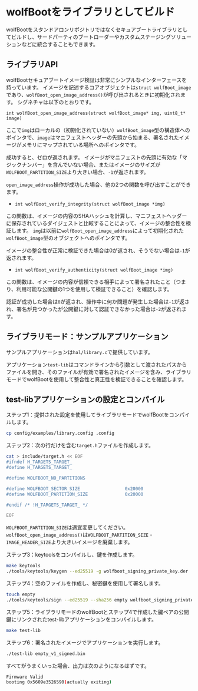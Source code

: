# wolfBootをライブラリとしてビルド

wolfBootをスタンドアロンリポジトリではなくセキュアブートライブラリとしてビルドし、サードパーティのブートローダーやカスタムステージングソリューションなどに統合することもできます。

## ライブラリAPI

wolfBootセキュアブートイメージ検証は非常にシンプルなインターフェースを持っています。
イメージを記述するコアオブジェクトは`struct wolfBoot_image`であり、`wolfBoot_open_image_address()`が呼び出されるときに初期化されます。
シグネチャは以下のとおりです。

`int wolfBoot_open_image_address(struct wolfBoot_image* img, uint8_t* image)`

ここで`img`はローカルの（初期化されていない）`wolfBoot_image`型の構造体へのポインタで、`image`はマニフェストヘッダーの先頭から始まる、署名されたイメージがメモリにマップされている場所へのポインタです。

成功すると、ゼロが返されます。
イメージがマニフェストの先頭に有効な「マジックナンバー」を含んでいない場合、またはイメージのサイズが`WOLFBOOT_PARTITION_SIZE`より大きい場合、`-1`が返されます。

`open_image_address`操作が成功した場合、他の2つの関数を呼び出すことができます。

- `int wolfBoot_verify_integrity(struct wolfBoot_image *img)`

この関数は、イメージの内容のSHAハッシュを計算し、マニフェストヘッダーに保存されているダイジェストと比較することによって、イメージの整合性を検証します。
`img`は以前に`wolfBoot_open_image_address`によって初期化された`wolfBoot_image`型のオブジェクトへのポインタです。

イメージの整合性が正常に検証できた場合は0が返され、そうでない場合は`-1`が返されます。

- `int wolfBoot_verify_authenticity(struct wolfBoot_image *img)`

この関数は、イメージの内容が信頼できる相手によって署名されたこと（つまり、利用可能な公開鍵の1つを使用して検証できること）を確認します。

認証が成功した場合は`0`が返され、操作中に何か問題が発生した場合は`-1`が返され、署名が見つかったが公開鍵に対して認証できなかった場合は`-2`が返されます。

## ライブラリモード：サンプルアプリケーション

サンプルアプリケーションは`hal/library.c`で提供しています。

アプリケーション`test-lib`はコマンドラインから引数として渡されたパスからファイルを開き、そのファイルが有効で署名されたイメージを含み、ライブラリモードでwolfBootを使用して整合性と真正性を検証できることを確認します。

## test-libアプリケーションの設定とコンパイル

ステップ1：提供された設定を使用してライブラリモードでwolfBootをコンパイルします。

```sh
cp config/examples/library.config .config
```

ステップ2：次の行だけを含む`target.h`ファイルを作成します。

```sh
cat > include/target.h << EOF
#ifndef H_TARGETS_TARGET_
#define H_TARGETS_TARGET_

#define WOLFBOOT_NO_PARTITIONS

#define WOLFBOOT_SECTOR_SIZE                 0x20000
#define WOLFBOOT_PARTITION_SIZE              0x20000

#endif /* !H_TARGETS_TARGET_ */

EOF
```

`WOLFBOOT_PARTITION_SIZE`は適宜変更してください。
`wolfBoot_open_image_address()`は`WOLFBOOT_PARTITION_SIZE` - `IMAGE_HEADER_SIZE`より大きいイメージを廃棄します。


ステップ3：keytoolsをコンパイルし、鍵を作成します。

```sh
make keytools
./tools/keytools/keygen --ed25519 -g wolfboot_signing_private_key.der
```


ステップ4：空のファイルを作成し、秘密鍵を使用して署名します。

```sh
touch empty
./tools/keytools/sign --ed25519 --sha256 empty wolfboot_signing_private_key.der 1
```


ステップ5：ライブラリモードのwolfBootとステップ4で作成した鍵ペアの公開鍵にリンクされたtest-libアプリケーションをコンパイルします。

```sh
make test-lib
```

ステップ6：署名されたイメージでアプリケーションを実行します。

```sh
./test-lib empty_v1_signed.bin
```

すべてがうまくいった場合、出力は次のようになるはずです。

```sh
Firmware Valid
booting 0x5609e3526590(actually exiting)
```
